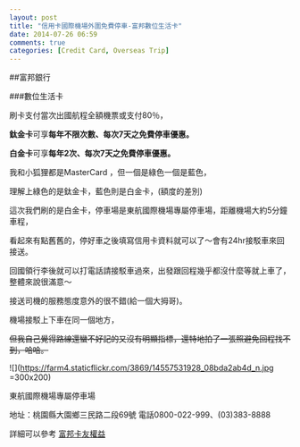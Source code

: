 ```yaml
---
layout: post
title: "信用卡國際機場外圍免費停車-富邦數位生活卡"
date: 2014-07-26 06:59
comments: true
categories: [Credit Card, Overseas Trip]
---
```


##富邦銀行

###數位生活卡

刷卡支付當次出國航程全額機票或支付80％，

**鈦金卡**可享**每年不限次數、每次7天之免費停車優惠。** 

**白金卡**可享**每年2次、每次7天之免費停車優惠。**

我和小狐狸都是MasterCard ，但一個是綠色一個是藍色，

理解上綠色的是鈦金卡，藍色則是白金卡，(額度的差別)

這次我們刷的是白金卡，停車場是東航國際機場專屬停車場，距離機場大約5分鐘車程，

看起來有點舊舊的，停好車之後填寫信用卡資料就可以了～會有24hr接駁車來回接送。

回國領行李後就可以打電話請接駁車過來，出發跟回程幾乎都沒什麼等就上車了，整體來說很滿意～

接送司機的服務態度意外的很不錯(給一個大拇哥)。

機場接駁上下車在同一個地方，

~~但我自己覺得路線還蠻不好記的又沒有明顯指標，還特地拍了一張照避免回程找不到，哈哈。~~

![](https://farm4.staticflickr.com/3869/14557531928_08bda2ab4d_n.jpg =300x200)

東航國際機場專屬停車場

地址：桃園縣大園鄉三民路二段69號 電話0800-022-999、(03)383-8888

詳細可以參考 [富邦卡友權益](https://www.fubon.com/bank/creditcard/member_rights/001creditCard_100parking01.htm)



